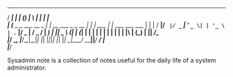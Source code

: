    _____                     _           _         _   _       _            
  / ____|                   | |         (_)       | \ | |     | |           
 | (___  _   _ ___  __ _  __| |_ __ ___  _ _ __   |  \| | ___ | |_ ___  ___ 
  \___ \| | | / __|/ _` |/ _` | '_ ` _ \| | '_ \  | . ` |/ _ \| __/ _ \/ __|
  ____) | |_| \__ \ (_| | (_| | | | | | | | | | | | |\  | (_) | ||  __/\__ \
 |_____/ \__, |___/\__,_|\__,_|_| |_| |_|_|_| |_| |_| \_|\___/ \__\___||___/
          __/ |                                                             
         |___/  

Sysadmin note is a collection of notes useful for the daily life of a system administrator.
